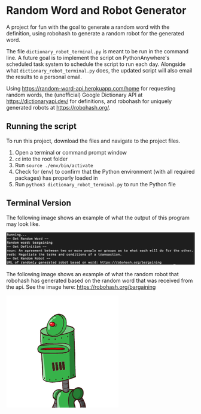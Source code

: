 # Random Word and Robot Generator
A project for fun with the goal to generate a random word with the definition, using robohash to generate a random robot for the generated word. 

The file ```dictionary_robot_terminal.py``` is meant to be run in the command line.
A future goal is to implement the script on PythonAnywhere's scheduled task system to schedule the script to run each day. Alongside what ```dictionary_robot_terminal.py``` does, the updated script will also email the results to a personal email.

Using https://random-word-api.herokuapp.com/home for requesting random words, the (unofficial) Google Dictionary API at https://dictionaryapi.dev/ for definitions, and robohash for uniquely generated robots at https://robohash.org/.

## Running the script
To run this project, download the files and navigate to the project files.
1. Open a terminal or command prompt window
2. ```cd``` into the root folder
3. Run ```source ./env/bin/activate```
4. Check for (env) to confirm that the Python environment (with all required packages) has properly loaded in 
5. Run ```python3 dictionary_robot_terminal.py``` to run the Python file

## Terminal Version
The following image shows an example of what the output of this program may look like.

![alt text](terminal_output.png)

The following image shows an example of what the random robot that robohash has generated based on the random word that was received from the api. See the image here: https://robohash.org/bargaining

![alt text](bargaining.png)
